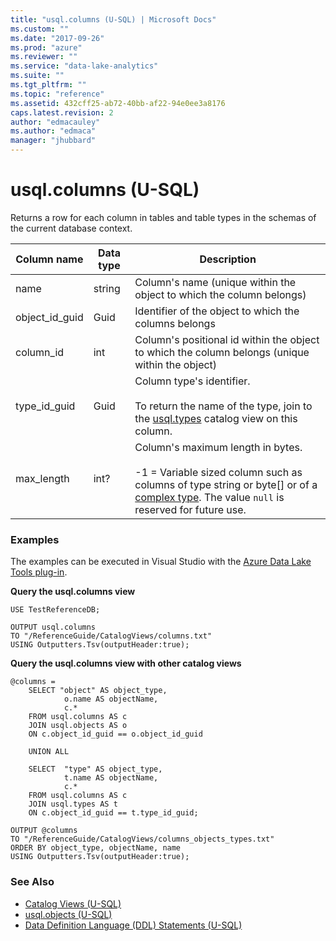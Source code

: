 ```yaml
---
title: "usql.columns (U-SQL) | Microsoft Docs"
ms.custom: ""
ms.date: "2017-09-26"
ms.prod: "azure"
ms.reviewer: ""
ms.service: "data-lake-analytics"
ms.suite: ""
ms.tgt_pltfrm: ""
ms.topic: "reference"
ms.assetid: 432cff25-ab72-40bb-af22-94e0ee3a8176
caps.latest.revision: 2
author: "edmacauley"
ms.author: "edmaca"
manager: "jhubbard"
---
```

# usql.columns (U-SQL)
Returns a row for each column in tables and table types in the schemas of the current database context.


Column name  |Data type  |Description  
---------|---------|---------
name     | string         |Column's name (unique within the object to which the column belongs)        
object_id_guid     |Guid         |Identifier of the object to which the columns belongs         
column_id     |int         |Column's positional id within the object to which the column belongs (unique within the object)         
type_id_guid     |Guid         |Column type's identifier.<br><br>  To return the name of the type, join to the [usql.types](usql-types-u-sql.md) catalog view on this column.       
max_length     |int?         |Column's maximum length in bytes.<br><br>  -1 = Variable sized column such as columns of type string or byte[] or of a [complex type](complex-built-in-u-sql-types.md). The value `null` is reserved for future use.         


### Examples
The examples can be executed in Visual Studio with the [Azure Data Lake Tools plug-in](https://www.microsoft.com/download/details.aspx?id=49504). 

**Query the usql.columns view**
```
USE TestReferenceDB;

OUTPUT usql.columns
TO "/ReferenceGuide/CatalogViews/columns.txt"
USING Outputters.Tsv(outputHeader:true);
```

**Query the usql.columns view with other catalog views**
```
@columns =
    SELECT "object" AS object_type,
            o.name AS objectName,
            c.*
    FROM usql.columns AS c
    JOIN usql.objects AS o
    ON c.object_id_guid == o.object_id_guid

    UNION ALL

    SELECT  "type" AS object_type,
            t.name AS objectName,
            c.*
    FROM usql.columns AS c
    JOIN usql.types AS t
    ON c.object_id_guid == t.type_id_guid;

OUTPUT @columns
TO "/ReferenceGuide/CatalogViews/columns_objects_types.txt"
ORDER BY object_type, objectName, name
USING Outputters.Tsv(outputHeader:true);  
```

### See Also
* [Catalog Views (U-SQL)](catalog-views-u-sql.md)
* [usql.objects (U-SQL)](usql-objects-u-sql.md)
* [Data Definition Language (DDL) Statements (U-SQL)](data-definition-language-ddl-statements-u-sql.md)
